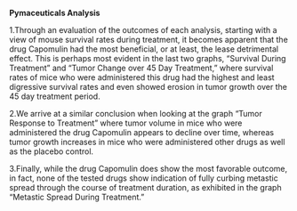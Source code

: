 **Pymaceuticals Analysis**

  1.Through an evaluation of the outcomes of each analysis, starting with a view of mouse survival rates during treatment, it becomes apparent that the drug Capomulin had the most beneficial, or at least, the lease detrimental effect.  This is perhaps most evident in the last two graphs, “Survival During Treatment” and “Tumor Change over 45 Day Treatment,” where survival rates of mice who were administered this drug had the highest and least digressive survival rates and even showed erosion in tumor growth over the 45 day treatment period.  

  2.We arrive at a similar conclusion when looking at the graph “Tumor Response to Treatment” where tumor volume in mice who were administered the drug Capomulin appears to decline over time, whereas tumor growth increases in mice who were administered other drugs as well as the placebo control.  

  3.Finally, while the drug Capomulin does show the most favorable outcome, in fact, none of the tested drugs show indication of fully curbing metastic spread through the course of treatment duration, as exhibited in the graph “Metastic Spread During Treatment.”  
